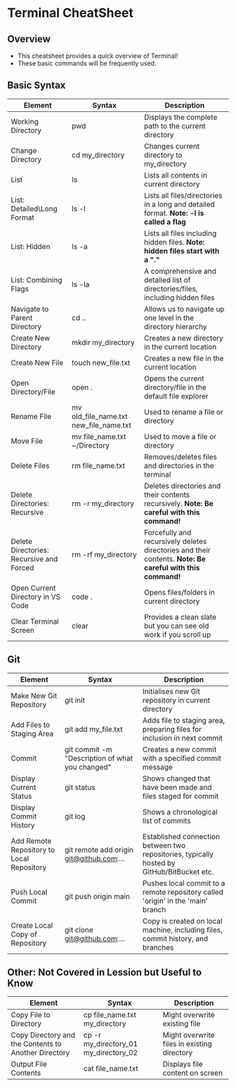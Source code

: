 # Terminal CheatSheet

## Overview

- This cheatsheet provides a quick overview of Terminal!
- These basic commands will be frequently used.

## Basic Syntax

| Element | Syntax | Description |
| ------- | ------ | ----------- |
| Working Directory | pwd    | Displays the complete path to the current directory |
| Change Directory  | cd my_directory | Changes current directory to my_directory |
| List | ls | Lists all contents in current directory |
| List: Detailed\Long Format | ls -l | Lists all files/directories in a long and detailed format. **Note: -l is called a flag** |
| List: Hidden | ls -a | Lists all files including hidden files. **Note: hidden files start with a "."**|
| List: Combining Flags | ls -la | A comprehensive and detailed list of directories/files, including hidden files |
| Navigate to Parent Directory | cd .. | Allows us to navigate up one level in the directory hierarchy |
| Create New Directory | mkdir my_directory | Creates a new directory in the current location |
| Create New File | touch new_file.txt | Creates a new file in the current location |
| Open Directory/File | open . | Opens the current directory/file in the default file explorer |
| Rename File | mv old_file_name.txt new_file_name.txt | Used to rename a file or directory |
| Move File | mv file_name.txt ~/Directory | Used to move a file or directory |
| Delete Files | rm file_name.txt | Removes/deletes files and directories in the terminal |
| Delete Directories: Recursive | rm -r my_directory | Deletes directories and their contents recursively. **Note: Be careful with this command!** |
| Delete Directories: Recursive and Forced | rm -rf my_directory | Forcefully and recursively deletes directories and their contents. **Note: Be careful with this command!** |
| Open Current Directory in VS Code | code . | Opens files/folders in current directory | 
| Clear Terminal Screen | clear | Provides a clean slate but you can see old work if you scroll up |

## Git

| Element | Syntax | Description |
| ------- | ------ | ----------- |
| Make New Git Repository | git init | Initialises new Git repository in current directory |
| Add Files to Staging Area | git add my_file.txt | Adds file to staging area, preparing files for inclusion in next commit |
| Commit | git commit -m "Description of what you changed" | Creates a new commit with a specified commit message |
| Display Current Status | git status | Shows changed that have been made and files staged for commit |
| Display Commit History | git log | Shows a chronological list of commits |
| Add Remote Repository to Local Repository | git remote add origin git@github.com:... | Established connection between two repositories, typically hosted by GitHub/BitBucket etc. |
| Push Local Commit | git push origin main | Pushes local commit to a remote repository called 'origin' in the 'main' branch |
| Create Local Copy of Repository | git clone git@github.com:... | Copy is created on local machine, including files, commit history, and branches | 

## Other: Not Covered in Lession but Useful to Know

| Element | Syntax | Description |
| ------- | ------ | ----------- |
| Copy File to Directory | cp file_name.txt my_directory | Might overwrite existing file |
| Copy Directory and the Contents to Another Directory | cp -r my_directory_01 my_directory_02 | Might overwrite files in existing directory |
| Output File Contents | cat file_name.txt | Displays file content on screen |